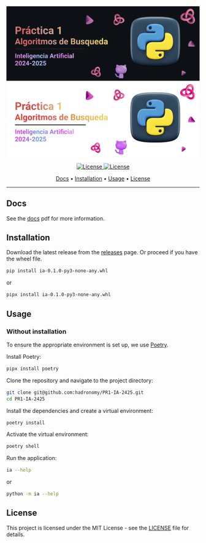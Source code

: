 <div align="center">
  <img src="/.github/images/github-header-image.webp#gh-dark-mode-only" alt="GitHub Header Image" width="auto" />
  <img src="/.github/images/github-header-image-light.webp#gh-light-mode-only" alt="GitHub Header Image" width="auto" />
  
  <!-- Badges -->
  <p></p> 
  <a href="https://ull.es">
    <img
      alt="License"
      src="https://img.shields.io/badge/ULL-5C068C?style=for-the-badge&logo=gitbook&labelColor=302D41"
    />
  </a>
  <a href="https://github.com/hadronomy/PR1-IA-2425/blob/main/LICENSE">
    <img
      alt="License"
      src="https://img.shields.io/badge/MIT-EE999F?style=for-the-badge&logo=starship&label=LICENSE&labelColor=302D41"
    />
  </a>
  <p></p>
  <!-- TOC -->
  <a href="#docs">Docs</a> •
  <a href="#build">Installation</a> •
  <a href="#usage">Usage</a> •
  <a href="#license">License</a>
  <hr />
</div>

## Docs

See the [docs](/docs/README.pdf) pdf for more information.

## Installation

Download the latest release from the [releases](https://github.com/hadronomy/PR1-IA-2425/releases/latest) page.
Or proceed if you have the wheel file.

```bash
pip install ia-0.1.0-py3-none-any.whl
```

or

```bash
pipx install ia-0.1.0-py3-none-any.whl
```

## Usage

### Without installation

To ensure the appropriate environment is set up, we use [Poetry](https://python-poetry.org/).

Install Poetry:

```bash
pipx install poetry
```

Clone the repository and navigate to the project directory:

```bash
git clone git@github.com:hadronomy/PR1-IA-2425.git
cd PR1-IA-2425
```

Install the dependencies and create a virtual environment:

```bash
poetry install
```

Activate the virtual environment:

```bash
poetry shell
```

Run the application:

```bash
ia --help
```

or

```bash
python -m ia --help
```

## License

This project is licensed under the MIT License -
see the [LICENSE](/LICENSE) file for details.
